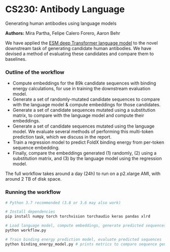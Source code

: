 # CS230: Antibody Language
Generating human antibodies using language models

__Authors:__ Mira Partha, Felipe Calero Forero, Aaron Behr


We have applied the [ESM deep Transformer language model](https://www.biorxiv.org/content/10.1101/622803v3) to the novel downstream task of generating candidate human antibodies. We have devised a method of evaluating these candidates and compare them to baselines.


### Outline of the workflow

- Compute embeddings for the 89k candidate sequences with binding energy calculations, for use in training the downstream evaluation model.
- Generate a set of randomly-mutated candidate sequences to compare with the language model & compute embeddings for those candidates.
- Generate a set of candidate sequences mutated using a substitution matrix, to compare with the language model and compute their embeddings.
- Generate a set of candidate sequences mutated using the language model. We evaluate several methods of performing this multi-token prediction task, which we discuss in the report.
- Train a regression model to predict FoldX binding energy from per-token sequence embedding.
- Finally, compare the embeddings generated (1) randomly, (2) using a substitution matrix, and (3) by the language model using the regression model.


The full workflow takes around a day (24h) to run on a p2.xlarge AMI, with around 2 TB of disk space.


### Running the workflow

```bash
# Python 3.7 recommended (3.8 or 3.6 may also work)

# Install dependencies
pip install numpy torch torchvision torchaudio keras pandas xlrd

# Load language model, compute embeddings, generate predicted sequences
python workflow.py

# Train binding energy prediction model, evaluate predicted sequences
python binding_energy_model.py # prints metrics to compare sequence generation methods
```